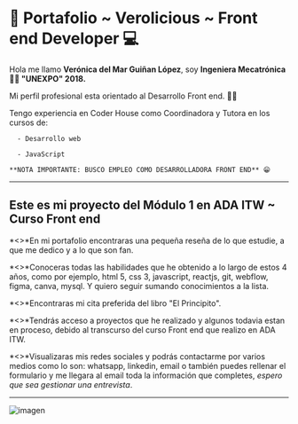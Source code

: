 # 💼 Portafolio ~ Verolicious ~ Front end Developer 💻
 Hola me llamo **Verónica del Mar Guiñan López**, soy **Ingeniera Mecatrónica 👩‍🎓 "UNEXPO" 2018.**

   Mi perfil profesional esta orientado al Desarrollo Front end. 👩‍💻

   Tengo experiencia en Coder House como Coordinadora y Tutora en los cursos de:

      - Desarrollo web

      - JavaScript

    **NOTA IMPORTANTE: BUSCO EMPLEO COMO DESARROLLADORA FRONT END** 😁
***
## Este es mi proyecto del Módulo 1 en ADA ITW ~ Curso Front end
   *<>*En mi portafolio encontraras una pequeña reseña de lo que estudie, a que me dedico y a lo que son fan.

   *<>*Conoceras todas las habilidades que he obtenido a lo largo de estos 4 años, como por ejemplo, html 5, css 3, javascript, reactjs, git, webflow, figma, canva, mysql. Y quiero seguir sumando conocimientos a la lista. 

   *<>*Encontraras mi cita preferida del libro "El Principito". 

   *<>*Tendrás acceso a proyectos que he realizado y algunos todavia estan en proceso, debido al transcurso del curso Front end que realizo en ADA ITW. 

   *<>*Visualizaras mis redes sociales y podrás contactarme por varios medios como lo son: whatsapp, linkedin, email o también puedes rellenar el formulario y me llegara al email toda la información que completes, *espero que sea gestionar una entrevista*.
***
![imagen](.img/@unachamaqueprograma.png)



